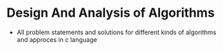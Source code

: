 # Design And Analysis of Algorithms

- All problem statements and solutions for different kinds of algorithms and approces in c language